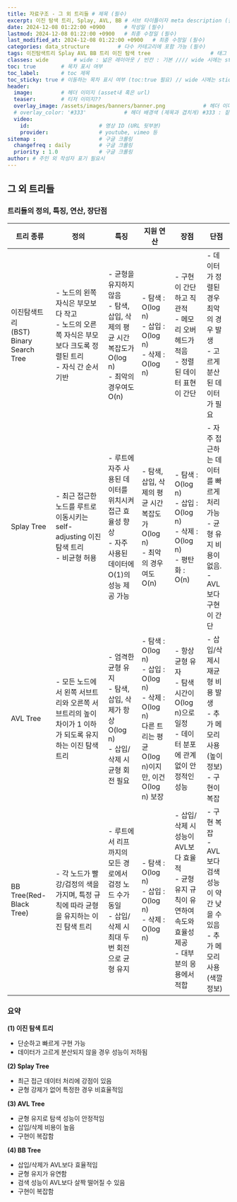 ```yaml
---
title: 자료구조 - 그 외 트리들 # 제목 (필수)
excerpt: 이진 탐색 트리, Splay, AVL, BB # 서브 타이틀이자 meta description (필수)
date: 2024-12-08 01:22:00 +0900      # 작성일 (필수)
lastmod: 2024-12-08 01:22:00 +0900   # 최종 수정일 (필수)
last_modified_at: 2024-12-08 01:22:00 +0900   # 최종 수정일 (필수)
categories: data_structure         # 다수 카테고리에 포함 가능 (필수)
tags: 이진탐색트리 Splay AVL BB 트리 이진 탐색 tree                   # 태그 복수개 가능 (필수)
classes: wide        # wide : 넓은 레이아웃 / 빈칸 : 기본 //// wide 시에는 sticky toc 불가
toc: true        # 목차 표시 여부
toc_label:       # toc 제목
toc_sticky: true # 이동하는 목차 표시 여부 (toc:true 필요) // wide 시에는 sticky toc 불가
header: 
  image:         # 헤더 이미지 (asset내 혹은 url)
  teaser:        # 티저 이미지??
  overlay_image: /assets/images/banners/banner.png            # 헤더 이미지 (제목과 겹치게)
  # overlay_color: '#333'            # 헤더 배경색 (제목과 겹치게) #333 : 짙은 회색 (필수)
  video:
    id:                      # 영상 ID (URL 뒷부분)
    provider:                # youtube, vimeo 등
sitemap :                    # 구글 크롤링
  changefreq : daily         # 구글 크롤링
  priority : 1.0             # 구글 크롤링
author: # 주인 외 작성자 표기 필요시
---
```

<!--postNo: 20241208_002-->

## 그 외 트리들  

### 트리들의 정의, 특징, 연산, 장단점  

|트리 종류|정의|특징|지원 연산|장점|단점|
|---|---|---|---|---|---|
|이진탐색트리<br>(BST)<br>Binary Search Tree|- 노드의 왼쪽 자식은 부모보다 작고<br>- 노드의 오른쪽 자식은 부모보다 크도록 정렬된 트리<br>- 자식 간 순서 기반|- 균형을 유지하지 않음<br>- 탐색, 삽입, 삭제의 평균 시간복잡도가 O(log n)<br>- 최악의 경우여도 O(n)|- 탐색 : O(log n)<br>- 삽입 : O(log n)<br>- 삭제 : O(log n)|- 구현이 간단하고 직관적<br>- 메모리 오버헤드가 적음<br>- 정렬된 데이터 표현이 간단|- 데이터가 정렬된 경우 최악의 경우 발생<br>- 고르게 분산된 데이터가 필요|
|Splay Tree|- 최근 접근한 노드를 루트로 이동시키는 self-adjusting 이진 탐색 트리<br>- 비균형 허용|- 루트에 자주 사용된 데이터를 위치시켜 접근 효율성 향상<br>- 자주 사용된 데이터에 O(1)의 성능 제공 가능|- 탐색, 삽입, 삭제의 평균 시간복잡도가 O(log n)<br>- 최악의 경우여도 O(n)|- 탐색 : O(log n)<br>- 삽입 : O(log n)<br>- 삭제 : O(log n)<br>- 평탄화 : O(n)|- 자주 접근하는 데이터를 빠르게 처리 가능<br>- 균형 유지 비용이 없음.<br>- AVL보다 구현이 간단|- 최악의 경우 성능이 O(n)<br>- 균형 상태를 강제하지 않아 탐색에서 비효율 발생 가능|
|AVL Tree|- 모든 노드에서 왼쪽 서브트리와 오른쪽 서브트리의 높이 차이가 1 이하가 되도록 유지하는 이진 탐색 트리|- 엄격한 균형 유지<br>- 탐색, 삽입, 삭제가 항상 O(log n)<br>- 삽입/삭제 시 균형 회전 필요|- 탐색 : O(log n)<br>- 삽입 : O(log n)<br>- 삭제 : O(log n)<br>다른 트리는 평균 O(log n)이지만, 이건 O(log n) 보장|- 항상 균형 유자<br>- 탐색 시간이 O(log n)으로 일정<br>- 데이터 분포에 관계없이 안정적인 성능|- 삽입/삭제시 재균형 비용 발생<br>- 추가 메모리 사용(높이 정보)<br>- 구현이 복잡|
|BB Tree(Red-Black Tree)|- 각 노드가 빨강/검정의 색을 가지며, 특정 규칙에 따라 균형을 유지하는 이진 탐색 트리|- 루트에서 리프까지의 모든 경로에서 검정 노드 수가 동일<br>- 삽입/삭제 시 최대 두 번 회전으로 균형 유지|- 탐색 : O(log n)<br>- 삽입 : O(log n)<br>- 삭제 : O(log n)|- 삽입/삭제 시 성능이 AVL보다 효율적<br>- 균형 유지 규칙이 유연하여 속도와 효율성 제공<br>- 대부분의 응용에서 적합|- 구현 복잡<br>- AVL보다 검색 성능이 약간 낮을 수 있음<br>- 추가 메모리 사용(색깔 정보)|

### 요약  

**(1) 이진 탐색 트리**  

- 단순하고 빠르게 구현 가능  
- 데이터가 고르게 분산되지 않을 경우 성능이 저하됨  

**(2) Splay Tree**  

- 최근 접근 데이터 처리에 강점이 있음  
- 균형 강제가 없어 특정한 경우 비효율적임  

**(3) AVL Tree**  

- 균형 유지로 탐색 성능이 안정적임  
- 삽입/삭제 비용이 높음  
- 구현이 복잡함  

**(4) BB Tree**  

- 삽입/삭제가 AVL보다 효율적임  
- 균형 유지가 유연함  
- 검색 성능이 AVL보다 살짝 떨어질 수 있음  
- 구현이 복잡함  


